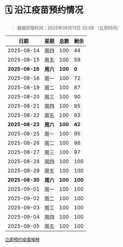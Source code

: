 # 🗓️ 沿江疫苗预约情况

> 数据抓取时间：2025年08月13日 20:08 （北京时间）

| 日期 | 星期 | 总数 | 剩余 |
|------|------|------|------|
| 2025-08-14 | 周四 | 100 | 44 |
| 2025-08-15 | 周五 | 100 | 59 |
| **2025-08-16** | **周六** | **100** | **0** |
| 2025-08-18 | 周一 | 100 | 72 |
| 2025-08-19 | 周二 | 100 | 87 |
| 2025-08-20 | 周三 | 100 | 90 |
| 2025-08-21 | 周四 | 100 | 95 |
| 2025-08-22 | 周五 | 100 | 93 |
| **2025-08-23** | **周六** | **100** | **42** |
| 2025-08-25 | 周一 | 100 | 95 |
| 2025-08-26 | 周二 | 100 | 96 |
| 2025-08-27 | 周三 | 100 | 97 |
| 2025-08-28 | 周四 | 100 | 100 |
| 2025-08-29 | 周五 | 100 | 100 |
| **2025-08-30** | **周六** | **100** | **100** |
| 2025-09-01 | 周一 | 100 | 100 |
| 2025-09-02 | 周二 | 100 | 100 |
| 2025-09-03 | 周三 | 100 | 100 |
| 2025-09-04 | 周四 | 100 | 100 |
| 2025-09-05 | 周五 | 100 | 100 |


<div class="button-container">
<a class="btn" href="http://yfzweb.ishequ.net/#/login" target="_blank">立即预约疫苗接种</a>
</div>
